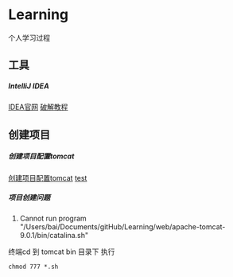 # Learning
个人学习过程

## 工具
##### IntelliJ IDEA 
[IDEA官网](https://www.jetbrains.com/idea/)
[破解教程](http://idea.lanyus.com)

## 创建项目

##### 创建项目配置tomcat

[创建项目配置tomcat](http://www.jianshu.com/p/455c7c11dfb2)
[test](weixin://39943)


##### 项目创建问题


1. Cannot run program "/Users/bai/Documents/gitHub/Learning/web/apache-tomcat-9.0.1/bin/catalina.sh" 

终端cd 到 tomcat bin 目录下 执行
```
chmod 777 *.sh
```





